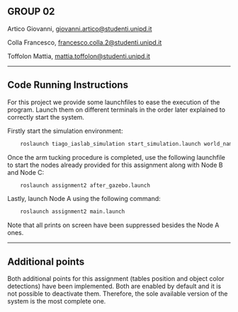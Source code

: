 ## GROUP 02 

Artico Giovanni, [giovanni.artico@studenti.unipd.it](mailto:giovanni.artico@studenti.unipd.it)

Colla Francesco, [francesco.colla.2@studenti.unipd.it](mailto:francesco.colla.2@studenti.unipd.it)

Toffolon Mattia, [mattia.toffolon@studenti.unipd.it](mailto:mattia.toffolon@studenti.unipd.it)

---

## Code Running Instructions

For this project we provide some launchfiles to ease the execution of the program. 
Launch them on different terminals in the order later explained to correctly start the system.

Firstly start the simulation environment:

```bash
	roslaunch tiago_iaslab_simulation start_simulation.launch world_name:=iaslab_assignment2
```

Once the arm tucking procedure is completed, use the following launchfile to start the nodes already provided for this assignment along with Node B and Node C:

```bash
	roslaunch assignment2 after_gazebo.launch
```

Lastly, launch Node A using the following command:

```bash
	roslaunch assignment2 main.launch
```

Note that all prints on screen have been suppressed besides the Node A ones.

---

## Additional points

Both additional points for this assignment (tables position and object color detections) have been implemented.
Both are enabled by default and it is not possible to deactivate them.
Therefore, the sole available version of the system is the most complete one.